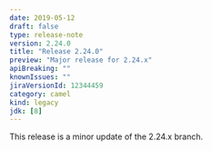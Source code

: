 ```yaml
---
date: 2019-05-12
draft: false 
type: release-note
version: 2.24.0
title: "Release 2.24.0"
preview: "Major release for 2.24.x"
apiBreaking: ""
knownIssues: ""
jiraVersionId: 12344459
category: camel
kind: legacy
jdk: [8]
---
```


This release is a minor update of the 2.24.x branch.
